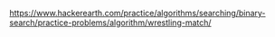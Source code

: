 https://www.hackerearth.com/practice/algorithms/searching/binary-search/practice-problems/algorithm/wrestling-match/
